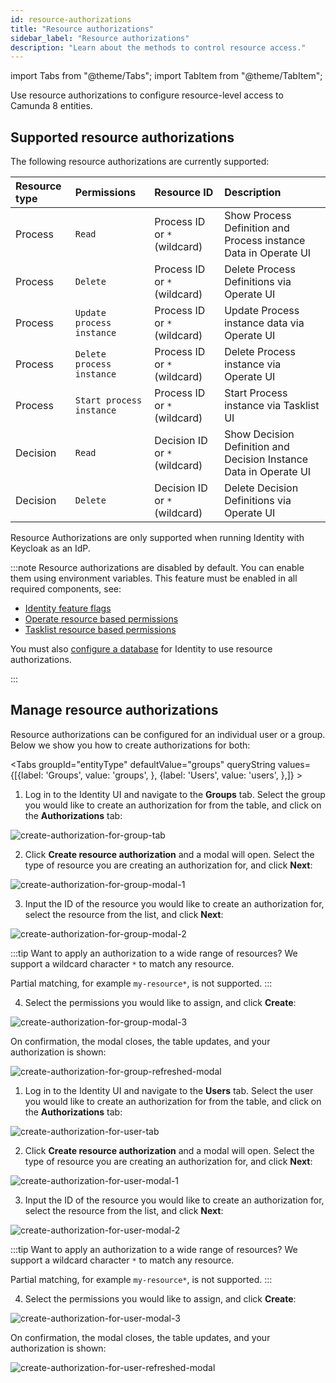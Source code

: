 ```yaml
---
id: resource-authorizations
title: "Resource authorizations"
sidebar_label: "Resource authorizations"
description: "Learn about the methods to control resource access."
---
```


import Tabs from "@theme/Tabs";
import TabItem from "@theme/TabItem";

Use resource authorizations to configure resource-level access to Camunda 8 entities.

## Supported resource authorizations

The following resource authorizations are currently supported:

| Resource type | Permissions               | Resource ID                   | Description                                                       |
| :------------ | :------------------------ | :---------------------------- | :---------------------------------------------------------------- |
| Process       | `Read`                    | Process ID or `*` (wildcard)  | Show Process Definition and Process instance Data in Operate UI   |
| Process       | `Delete`                  | Process ID or `*` (wildcard)  | Delete Process Definitions via Operate UI                         |
| Process       | `Update process instance` | Process ID or `*` (wildcard)  | Update Process instance data via Operate UI                       |
| Process       | `Delete process instance` | Process ID or `*` (wildcard)  | Delete Process instance via Operate UI                            |
| Process       | `Start process instance`  | Process ID or `*` (wildcard)  | Start Process instance via Tasklist UI                            |
| Decision      | `Read`                    | Decision ID or `*` (wildcard) | Show Decision Definition and Decision Instance Data in Operate UI |
| Decision      | `Delete`                  | Decision ID or `*` (wildcard) | Delete Decision Definitions via Operate UI                        |

Resource Authorizations are only supported when running Identity with Keycloak as an IdP.

:::note
Resource authorizations are disabled by default. You can enable them using environment variables. This feature must be enabled in all required components, see:

- [Identity feature flags](/self-managed/components/management-identity/miscellaneous/configuration-variables.md#feature-flags)
- [Operate resource based permissions](/self-managed/components/orchestration-cluster/operate/operate-authentication.md#resource-based-permissions)
- [Tasklist resource based permissions](/self-managed/components/orchestration-cluster/tasklist/tasklist-authentication.md#resource-based-permissions)

You must also [configure a database](/self-managed/components/management-identity/miscellaneous/configuration-variables.md#database-configuration) for Identity to use resource authorizations.

:::

## Manage resource authorizations

Resource authorizations can be configured for an individual user or a group. Below we show you how to create authorizations
for both:

<Tabs groupId="entityType" defaultValue="groups" queryString values={[{label: 'Groups', value: 'groups', }, {label: 'Users', value: 'users', },]} >
<TabItem value="groups">

1. Log in to the Identity UI and navigate to the **Groups** tab. Select the group you would like to create an authorization for from the table, and click on the **Authorizations** tab:

![create-authorization-for-group-tab](../img/create-authorization-for-group-tab.png)

2. Click **Create resource authorization** and a modal will open. Select the type of resource you are creating an authorization for, and click **Next**:

![create-authorization-for-group-modal-1](../img/create-authorization-for-group-modal-1.png)

3. Input the ID of the resource you would like to create an authorization for, select the resource from the list, and click **Next**:

![create-authorization-for-group-modal-2](../img/create-authorization-for-group-modal-2.png)

:::tip
Want to apply an authorization to a wide range of resources? We support a wildcard character `*` to match any resource.

Partial matching, for example `my-resource*`, is not supported.
:::

4. Select the permissions you would like to assign, and click **Create**:

![create-authorization-for-group-modal-3](../img/create-authorization-for-group-modal-3.png)

On confirmation, the modal closes, the table updates, and your authorization is shown:

![create-authorization-for-group-refreshed-modal](../img/create-authorization-for-group-refreshed-table.png)

</TabItem>
<TabItem value="users">

1. Log in to the Identity UI and navigate to the **Users** tab. Select the user you would like to create an authorization for from the table, and click on the **Authorizations** tab:

![create-authorization-for-user-tab](../img/create-authorization-for-user-tab.png)

2. Click **Create resource authorization** and a modal will open. Select the type of resource you are creating an authorization for, and click **Next**:

![create-authorization-for-user-modal-1](../img/create-authorization-for-user-modal-1.png)

3. Input the ID of the resource you would like to create an authorization for, select the resource from the list, and click **Next**:

![create-authorization-for-user-modal-2](../img/create-authorization-for-user-modal-2.png)

:::tip
Want to apply an authorization to a wide range of resources? We support a wildcard character `*` to match any resource.

Partial matching, for example `my-resource*`, is not supported.
:::

4. Select the permissions you would like to assign, and click **Create**:

![create-authorization-for-user-modal-3](../img/create-authorization-for-user-modal-3.png)

On confirmation, the modal closes, the table updates, and your authorization is shown:

![create-authorization-for-user-refreshed-modal](../img/create-authorization-for-user-refreshed-table.png)

</TabItem>
</Tabs>
